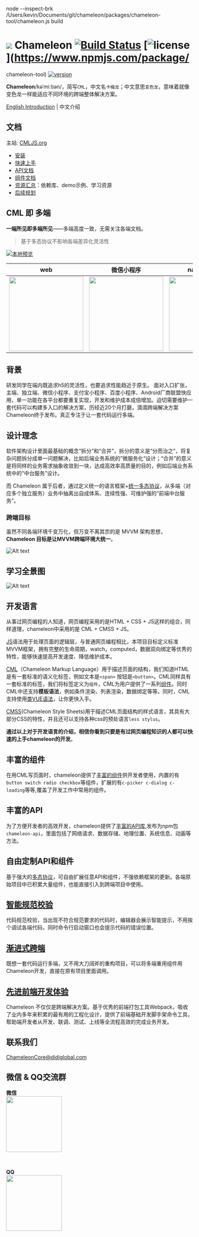 node --inspect-brk  /Users/kevin/Documents/git/chameleon/packages/chameleon-tool/chameleon.js build

# <img src="https://cmljs.org/doc/assets/100*100.png"/> Chameleon [![Build Status](https://www.travis-ci.org/didi/chameleon.svg?branch=master)](https://www.travis-ci.org/didi/chameleon) [![license](https://img.shields.io/npm/l/chameleon-tool.svg?registry_uri=https%3A%2F%2Fregistry.npmjs.com&style=popout-square)](https://www.npmjs.com/package/

chameleon-tool) [![version](https://img.shields.io/npm/v/chameleon-tool.svg?style=flat)](https://www.npmjs.com/package/chameleon-tool) 


**Chameleon**/kəˈmiːlɪən/，简写`CML`，中文名`卡梅龙`；中文意思`变色龙`，意味着就像变色龙一样能适应不同环境的跨端整体解决方案。

[English Introduction](https://github.com/didi/chameleon/blob/gh-pages/doc/quick_start/readme-en.md) | 中文介绍

## 文档

主站: [CMLJS.org](https://cmljs.org)
* [安装](https://CMLJS.org/doc/quick_start/quick_start.html)
* [快速上手](https://CMLJS.org/doc/quick_start/quick_start.html)
* [API文档](https://CMLJS.org/doc/api/api.html)
* [组件文档](https://CMLJS.org/doc/component/component.html)
* [资源汇总](https://github.com/chameleon-team/awesome-cml)：依赖库、demo示例、学习资源
* [后续规划](https://github.com/didi/chameleon/wiki/%E5%90%8E%E6%9C%9F%E8%A7%84%E5%88%92)


## CML 即 多端

**一端所见即多端所见**——多端高度一致，无需关注各端文档。

> 基于多态协议不影响各端差异化灵活性

<a href="https://github.com/beatles-chameleon/cml-demo">

![本地预览](https://cmljs.org/doc/assets/demo-preview.png)

</a>

| web   |      微信小程序      |  native-weex |  百度小程序 |  支付宝小程序 |
|:----------:|:-------------:|:------:|:------:|:------:|
| <a href="https://github.com/beatles-chameleon/cml-demo"><img src="https://cmljs.org/cml-demo/preview/web-1.jpg" width="200px"/> </a>|  <a href="https://github.com/beatles-chameleon/cml-demo"><img src="https://cmljs.org/cml-demo/preview/wx-1.jpg" width="200px"/></a>| <a href="https://github.com/beatles-chameleon/cml-demo"><img src="https://cmljs.org/cml-demo/preview/weex-1.jpg" width="200px"/> </a>|<a href="https://github.com/beatles-chameleon/cml-demo"><img src="https://cmljs.org/cml-demo/preview/baidu-1.png" width="200px"/> </a>|<a href="https://github.com/beatles-chameleon/cml-demo"><img src="https://cmljs.org/cml-demo/preview/alipay-1.png" width="200px"/></a> |



## 背景
研发同学在端内既追求h5的灵活性，也要追求性能趋近于原生。
面对入口扩张，主端、独立端、微信小程序、支付宝小程序、百度小程序、Android厂商联盟快应用，单一功能在各平台都要重复实现，开发和维护成本成倍增加。迫切需要维护一套代码可以构建多入口的解决方案，历经近20个月打磨，滴滴跨端解决方案Chameleon终于发布。真正专注于让一套代码运行多端。


## 设计理念

软件架构设计里面最基础的概念“拆分”和“合并”，拆分的意义是“分而治之”，将复杂问题拆分成单一问题解决，比如后端业务系统的”微服务化“设计；“合并”的意义是将同样的业务需求抽象收敛到一块，达成高效率高质量的目的，例如后端业务系统中的“中台服务”设计。

而 Chameleon 属于后者，通过定义统一的语言框架+<a href="https://CMLJS.org/doc/framework/polymorphism/intro.html">统一多态协议</a>，从多端（对应多个独立服务）业务中抽离出自成体系、连续性强、可维护强的“前端中台服务”。

### 跨端目标

虽然不同各端环境千变万化，但万变不离其宗的是 MVVM 架构思想，**Chameleon 目标是让MVVM跨端环境大统一**。

![Alt text](https://CMLJS.org/doc/assets/mvvm4.png)


## 学习全景图

![Alt text](https://CMLJS.org/doc/assets/architecture.png)


## 开发语言
从事过网页编程的人知道，网页编程采用的是HTML + CSS + JS这样的组合，同样道理，chameleon中采用的是 CML + CMSS + JS。

[JS](https://CMLJS.org/doc/logic/logic.html)语法用于处理页面的逻辑层，与普通网页编程相比，本项目目标定义标准MVVM框架，拥有完整的生命周期，watch，computed，数据双向绑定等优秀的特性，能够快速提高开发速度、降低维护成本。

[CML](https://CMLJS.org/doc/view/cml.html)（Chameleon Markup Language）用于描述页面的结构，我们知道HTML是有一套标准的语义化标签，例如文本是`<span>` 按钮是`<button>`。CML同样具有一套标准的标签，我们将标签定义为`组件`，CML为用户提供了一系列[组件](https://CMLJS.org/doc/component/base/base.html)。同时CML中还支持<b>模板语法</b>，例如条件渲染、列表渲染，数据绑定等等。同时，CML支持使用[类VUE语法](https://CMLJS.org/doc/view/vue.html)，让你更快入手。


[CMSS](https://CMLJS.org/doc/view/cmss.html)(Chameleon Style Sheets)用于描述CML页面结构的样式语言，其具有大部分CSS的特性，并且还可以支持各种css的预处语言`less stylus`。

<b>通过以上对于开发语言的介绍，相信你看到只要是有过网页编程知识的人都可以快速的上手chameleon的开发</b>。


## 丰富的组件
在用CML写页面时，chameleon提供了[丰富的组件](https://CMLJS.org/doc/component/component.html)供开发者使用，内置的有`button switch radio checkbox`等组件，扩展的有`c-picker c-dialog c-loading`等等,覆盖了开发工作中常用的组件。

## 丰富的API

为了方便开发者的高效开发，chameleon提供了[丰富的API库](https://CMLJS.org/doc/api/api.html),发布为npm包`chameleon-api`，里面包括了网络请求、数据存储、地理位置、系统信息、动画等方法。
## 自由定制API和组件
基于强大的[多态协议](https://CMLJS.org/doc/framework/polymorphism/intro.html)，可自由扩展任意API和组件，不强依赖框架的更新。各端原始项目中已积累大量组件，也能直接引入到跨端项目中使用。
## <a href="https://CMLJS.org/doc/framework/polymorphism/check.html">智能规范校验</a>
代码规范校验，当出现不符合规范要求的代码时，编辑器会展示智能提示，不用挨个调试各端代码，同时命令行启动窗口也会提示代码的错误位置。

## <a href="https://CMLJS.org/doc/framework/progressive.html">渐进式跨端</a>
既想一套代码运行多端，又不用大刀阔斧的重构项目，可以将多端重用组件用Chameleon开发，直接在原有项目里面调用。

## <a href="https://CMLJS.org/doc/framework/framework.html">先进前端开发体验</a>

Chameleon 不仅仅是跨端解决方案。基于优秀的前端打包工具Webpack，吸收了业内多年来积累的最有用的工程化设计，提供了前端基础开发脚手架命令工具，帮助端开发者从开发、联调、测试、上线等全流程高效的完成业务开发。

## 联系我们

[ChameleonCore@didiglobal.com](mailto:ChameleonCore@didiglobal.com)

##  微信 & QQ交流群

**微信**<br />
<img width="150px" src="https://CMLJS.org/doc/assets/wx-qr-code.png" />

<br />

**QQ**<br />
<img width="150px" src="https://CMLJS.org/doc/assets/qr-qq.jpeg" />
